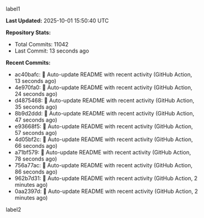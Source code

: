 
label1 
<!-- ACTIVITY_START -->
**Last Updated:** 2025-10-01 15:50:40 UTC

**Repository Stats:**
- Total Commits: 11042
- Last Commit: 13 seconds ago

**Recent Commits:**
- ac40bafc: 🤖 Auto-update README with recent activity (GitHub Action, 13 seconds ago)
- 4e970fa0: 🤖 Auto-update README with recent activity (GitHub Action, 24 seconds ago)
- d4875468: 🤖 Auto-update README with recent activity (GitHub Action, 35 seconds ago)
- 8b9d2ddd: 🤖 Auto-update README with recent activity (GitHub Action, 47 seconds ago)
- e93668f5: 🤖 Auto-update README with recent activity (GitHub Action, 57 seconds ago)
- 4d05bf2c: 🤖 Auto-update README with recent activity (GitHub Action, 66 seconds ago)
- a71bf579: 🤖 Auto-update README with recent activity (GitHub Action, 78 seconds ago)
- 756a77ac: 🤖 Auto-update README with recent activity (GitHub Action, 86 seconds ago)
- 962b7d31: 🤖 Auto-update README with recent activity (GitHub Action, 2 minutes ago)
- 0aa2397d: 🤖 Auto-update README with recent activity (GitHub Action, 2 minutes ago)
<!-- ACTIVITY_END -->

label2
